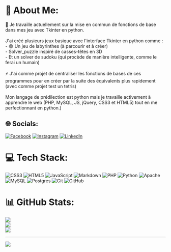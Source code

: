 # 💫 About Me:
🌱 Je travaille actuellement sur la mise en commun de fonctions de base dans mes jeu avec Tkinter en python.<br><br>J'ai créé plusieurs jeux basique avec l'interface Tkinter en python comme :<br>    - 😄 Un jeu de labyrinthes (à parcourir et à créer)<br>    - Solver_puzzle inspiré de casses-têtes en 3D<br>    - Et un solver de sudoku (qui procède de manière intelligente, comme le ferai un humain)<br><br> ⚡ J'ai comme projet de centraliser les fonctions de bases de ces programmes pour en créer par la suite des équivalents plus rapidement (avec comme projet test un tetris)<br><br>Mon langage de prédilection est python mais je travaille activement à apprendre le web (PHP, MySQL, JS, jQuery, CSS3 et HTML5) tout en me perfectionnant en python.) 


## 🌐 Socials:
[![Facebook](https://img.shields.io/badge/Facebook-%231877F2.svg?logo=Facebook&logoColor=white)](https://facebook.com/MaxenceChoisel) [![Instagram](https://img.shields.io/badge/Instagram-%23E4405F.svg?logo=Instagram&logoColor=white)](https://instagram.com/maxencechoisel) [![LinkedIn](https://img.shields.io/badge/LinkedIn-%230077B5.svg?logo=linkedin&logoColor=white)](https://linkedin.com/in/MaxenceChoisel) 

# 💻 Tech Stack:
![CSS3](https://img.shields.io/badge/css3-%231572B6.svg?style=for-the-badge&logo=css3&logoColor=white) ![HTML5](https://img.shields.io/badge/html5-%23E34F26.svg?style=for-the-badge&logo=html5&logoColor=white) ![JavaScript](https://img.shields.io/badge/javascript-%23323330.svg?style=for-the-badge&logo=javascript&logoColor=%23F7DF1E) ![Markdown](https://img.shields.io/badge/markdown-%23000000.svg?style=for-the-badge&logo=markdown&logoColor=white) ![PHP](https://img.shields.io/badge/php-%23777BB4.svg?style=for-the-badge&logo=php&logoColor=white) ![Python](https://img.shields.io/badge/python-3670A0?style=for-the-badge&logo=python&logoColor=ffdd54) ![Apache](https://img.shields.io/badge/apache-%23D42029.svg?style=for-the-badge&logo=apache&logoColor=white) ![MySQL](https://img.shields.io/badge/mysql-4479A1.svg?style=for-the-badge&logo=mysql&logoColor=white) ![Postgres](https://img.shields.io/badge/postgres-%23316192.svg?style=for-the-badge&logo=postgresql&logoColor=white) ![Git](https://img.shields.io/badge/git-%23F05033.svg?style=for-the-badge&logo=git&logoColor=white) ![GitHub](https://img.shields.io/badge/github-%23121011.svg?style=for-the-badge&logo=github&logoColor=white)
# 📊 GitHub Stats:
![](https://github-readme-stats.vercel.app/api?username=Maxe2005&theme=dark&hide_border=false&include_all_commits=false&count_private=false)<br/>
![](https://github-readme-streak-stats.herokuapp.com/?user=Maxe2005&theme=dark&hide_border=false)<br/>
![](https://github-readme-stats.vercel.app/api/top-langs/?username=Maxe2005&theme=dark&hide_border=false&include_all_commits=false&count_private=false&layout=compact)

---
[![](https://visitcount.itsvg.in/api?id=Maxe2005&icon=6&color=0)](https://visitcount.itsvg.in)


